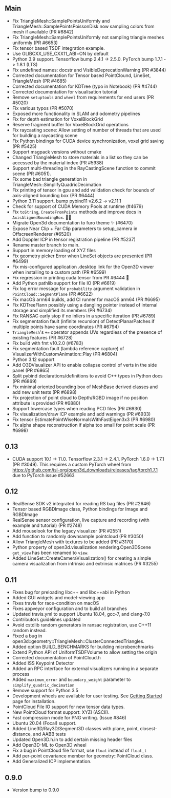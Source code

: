 ## Main
-   Fix TriangleMesh::SamplePointsUniformly and TriangleMesh::SamplePointsPoissonDisk now sampling colors from mesh if available (PR #6842)
-   Fix TriangleMesh::SamplePointsUniformly not sampling triangle meshes uniformly (PR #6653)
-   Fix tensor based TSDF integration example.
-   Use GLIBCXX_USE_CXX11_ABI=ON by default
-   Python 3.9 support. Tensorflow bump 2.4.1 -> 2.5.0. PyTorch bump 1.7.1 -> 1.8.1 (LTS)
-   Fix undefined names: docstr and VisibleDeprecationWarning (PR #3844)
-   Corrected documentation for Tensor based PointClound, LineSet, TriangleMesh (PR #4685)
-   Corrected documentation for KDTree (typo in Notebook) (PR #4744)
-   Corrected documentation for visualisation tutorial
-   Remove `setuptools` and `wheel` from requirements for end users (PR #5020)
-   Fix various typos (PR #5070)
-   Exposed more functionality in SLAM and odometry pipelines
-   Fix for depth estimation for VoxelBlockGrid
-   Reserve fragment buffer for VoxelBlockGrid operations
-   Fix raycasting scene: Allow setting of number of threads that are used for building a raycasting scene
-   Fix Python bindings for CUDA device synchronization, voxel grid saving (PR #5425)
-   Support msgpack versions without cmake
-   Changed TriangleMesh to store materials in a list so they can be accessed by the material index (PR #5938)
-   Support multi-threading in the RayCastingScene function to commit scene (PR #6051).
-   Fix some bad triangle generation in TriangleMesh::SimplifyQuadricDecimation
-   Fix printing of tensor in gpu and add validation check for bounds of axis-aligned bounding box (PR #6444)
-   Python 3.11 support. bump pybind11 v2.6.2 -> v2.11.1
-   Check for support of CUDA Memory Pools at runtime (#4679)
-   Fix `toString`, `CreateFromPoints` methods and improve docs in `AxisAlignedBoundingBox`. 🐛📝
-   Migrate Open3d documentation to furo theme ✨ (#6470)
-   Expose Near Clip + Far Clip parameters to setup_camera in OffscreenRenderer (#6520)
-   Add Doppler ICP in tensor registration pipeline (PR #5237)
-   Rename master branch to main.
-   Support in memory loading of XYZ files
-   Fix geometry picker Error when LineSet objects are presented (PR #6499)
-   Fix mis-configured application .desktop link for the Open3D viewer when installing to a custom path (PR #6599)
-   Fix regression in printing cuda tensor from PR #6444 🐛
-   Add Python pathlib support for file IO (PR #6619)
-   Fix log error message for `probability` argument validation in `PointCloud::SegmentPlane` (PR #6622)
-   Fix macOS arm64 builds, add CI runner for macOS arm64 (PR #6695)
-   Fix KDTreeFlann possibly using a dangling pointer instead of internal storage and simplified its members (PR #6734)
-   Fix RANSAC early stop if no inliers in a specific iteration (PR #6789)
-   Fix segmentation fault (infinite recursion) of DetectPlanarPatches if multiple points have same coordinates (PR #6794)
-   `TriangleMesh`'s `+=` operator appends UVs regardless of the presence of existing features (PR #6728)
-   Fix build with fmt v10.2.0 (#6783)
-   Fix segmentation fault (lambda reference capture) of VisualizerWithCustomAnimation::Play (PR #6804)
-   Python 3.12 support
-   Add O3DVisualizer API to enable collapse control of verts in the side panel (PR #6865)
-   Split pybind declarations/definitions to avoid C++ types in Python docs (PR #6869)
-   Fix minimal oriented bounding box of MeshBase derived classes and add new unit tests (PR #6898)
-   Fix projection of point cloud to Depth/RGBD image if no position attribute is provided (PR #6880)
-   Support lowercase types when reading PCD files (PR #6930)
-   Fix visualization/draw ICP example and add warnings (PR #6933)
-   Fix tensor EstimatePointWiseNormalsWithFastEigen3x3 (PR #6980)
-   Fix alpha shape reconstruction if alpha too small for point scale (PR #6998)

## 0.13

-   CUDA support 10.1 -> 11.0. Tensorflow 2.3.1 -> 2.4.1. PyTorch 1.6.0 -> 1.7.1 (PR #3049). This requires a custom PyTorch wheel from <https://github.com/isl-org/open3d_downloads/releases/tag/torch1.7.1> due to PyTorch issue #52663

## 0.12

-   RealSense SDK v2 integrated for reading RS bag files (PR #2646)
-   Tensor based RGBDImage class, Python bindings for Image and RGBDImage
-   RealSense sensor configuration, live capture and recording (with example and tutorial) (PR #2748)
-   Add mouselook for the legacy visualizer (PR #2551)
-   Add function to randomly downsample pointcloud (PR #3050)
-   Allow TriangleMesh with textures to be added (PR #3170)
-   Python property of open3d.visualization.rendering.Open3DScene `get_view` has been renamed to `view`.
-   Added LineSet::CreateCameraVisualization() for creating a simple camera visualization from intrinsic and extrinsic matrices (PR #3255)

## 0.11

-   Fixes bug for preloading libc++ and libc++abi in Python
-   Added GUI widgets and model-viewing app
-   Fixes travis for race-condition on macOS
-   Fixes appveyor configuration and to build all branches
-   Updated travis.yml to support Ubuntu 18.04, gcc-7, and clang-7.0
-   Contributors guidelines updated
-   Avoid cstdlib random generators in ransac registration, use C++11 random instead.
-   Fixed a bug in open3d::geometry::TriangleMesh::ClusterConnectedTriangles.
-   Added option BUILD_BENCHMARKS for building microbenchmarks
-   Extend Python API of UniformTSDFVolume to allow setting the origin
-   Corrected documentation of PointCloud.h
-   Added ISS Keypoint Detector
-   Added an RPC interface for external visualizers running in a separate process
-   Added `maximum_error` and `boundary_weight` parameter to `simplify_quadric_decimation`
-   Remove support for Python 3.5
-   Development wheels are available for user testing. See [Getting Started](https://www.open3d.org/docs/latest/getting_started.html) page for installation.
-   PointCloud File IO support for new tensor data types.
-   New PointCloud format support: XYZI (ASCII).
-   Fast compression mode for PNG writing. (Issue #846)
-   Ubuntu 20.04 (Focal) support.
-   Added Line3D/Ray3D/Segment3D classes with plane, point, closest-distance, and AABB tests
-   Updated Open3D.h.in to add certain missing header files
-   Add Open3D-ML to Open3D wheel
-   Fix a bug in PointCloud file format, use `float` instead of `float_t`
-   Add per-point covariance member for geometry::PointCloud class.
-   Add Generalized ICP implementation.

## 0.9.0

-   Version bump to 0.9.0

